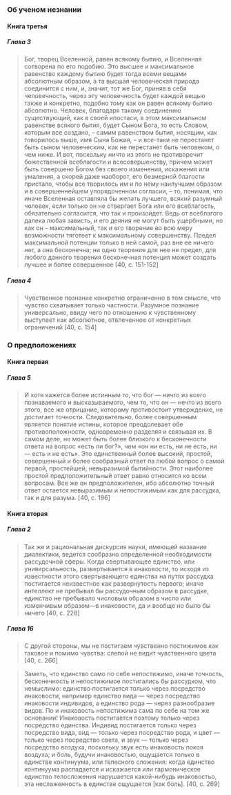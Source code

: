 ### Об ученом незнании
#### Книга третья
##### Глава 3
>Бог, творец Вселенной, равен всякому бытию, и Вселенная сотворена по его подобию. Это высшее и максимальное равенство каждому бытию будет тогда всеми вещами абсолютным образом, а та высшая человеческая природа соединится с ним, и, значит, тот же Бог, приняв в себя человечность, через эту человечность будет каждой вещью также и конкретно, подобно тому как он равен всякому бытию абсолютно. Человек, благодаря такому соединению существующий, как в своей ипостаси, в этом максимальном равенстве всякого бытия, будет Сыном Бога, то есть Словом, которым все создано, – самим равенством бытия, носящим, как говорилось выше, имя Сына Божия, – и все-таки не перестанет быть сыном человеческим, как не перестанет быть человеком, о чем ниже. 
>И вот, поскольку ничто из этого не противоречит божественной всеблагости и всесовершенству, причем может быть совершено Богом без своего изменения, искажения или умаления, а скорей даже наоборот, его безмерной благости пристало, чтобы все творилось им и по нему наилучшим образом и в совершеннейшем упорядоченном согласии, – то, понимая, что иначе Вселенная оставляла бы желать лучшего, всякий разумный человек, если только он не отвергает Бога или его всеблагость, обязательно согласится, что так и произойдет. Ведь от всеблагого далека любая зависть, и его деяния не могут быть ущербными, но как он – максимальный, так и его творение во всю меру возможности тяготеет к максимальному совершенству. Предел максимальной потенции только в ней самой, раз вне ее ничего нет, а она бесконечна; ни одно творение для нее не предел, для любого данного творения бесконечная потенция может создать лучшее и более совершенное [40, c. 151-152]
##### Глава 4
>Чувственное познание конкретно ограниченно в том смысле, что чувство схватывает только частности. Разумное познание универсально, ввиду чего по отношению к чувственному выступает как абсолютное, отвлеченное от конкретных ограничений [40, c. 154]
### О предположениях
#### Книга первая
##### Глава 5
>И хотя кажется более истинным то, что бог — ничто из всего познаваемого и высказываемого, чем то, что он — нечто из всего этого, все же отрицание, которому противостоит утверждение, не достигает точности. Следовательно, более совершенным является понятие истины, которое преодолевает обе противоположности, одновременно разделяя и связывая их. В самом деле, не может быть более близкого к бесконечности ответа на вопрос «есть ли бог?», чем «он ни есть, ни не есть, ни — есть и не есть». Это единственный более высокий, простой, совершенный и более сообразный ответ па любой вопрос о самой первой, простейшей, невыразимой бытийности. Этот наиболее простой предположительный ответ равно относится ко всем вопросам. Все же он предположителен, ибо абсолютно точный ответ остается невыразимым и непостижимым как для рассудка, так и для разума. [40, c. 196]
#### Книга вторая
##### Глава 2
>Так же и рациональная дискурсия науки, имеющей название диалектики, ведется сообразно определенной необходимости рассудочной сферы. Когда свертывающее единство, или универсальность, развертывается в инаковости, то исходя из известности этого свертывающего единства на путях рассудка постигается неизвестное как развернутость первого; иначе интеллект не пребывал бы рассудочным образом в рассудке, единство не пребывало числовым образом в число или изменчивым образом—в инаковости, да и вообще но было бы ничего [40, c. 228]
##### Глава 16
>С другой стороны, мы не постигаем чувственно постижимое как таковое и помимо чувства: слепой не видит чувственного цвета [40, c. 266]

>Заметь, что единство само по себе непостижимо, иначе точность, бесконечность и непостижимое постигались бы рассудком, что немыслимо: единство постигается только через посредство инаковости, например единство вида — через посредство инаковости индивидов, а единство рода — через разнообразие видов. По и инаковость непостижима сама по себе на том же основании! Инаковость постигается поэтому только через посредство единства. Индивид постигается только через посредство вида, вид — только через посредство рода, и цвет — только через посредство света, и звук — только через посредство воздуха, поскольку звук есть инаковость покоя воздуха; и боль, будучи инаковостью, ощущается только в единстве континуума, или телесного сложения: когда единство континуума распадается и искажается или гармоническое единство телосложения нарушается какой-нибудь инаковостьо, эта неслаженность в единстве ощущается [как боль]. [40, c. 269]
